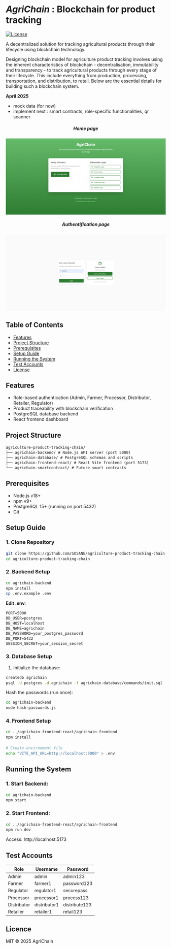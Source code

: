 # *AgriChain* : Blockchain for product tracking

[![License](https://img.shields.io/badge/license-MIT-blue.svg)](LICENSE)

A decentralized solution for tracking agricultural products through their lifecycle using blockchain technology.

Designing blockchain model for agriculture product tracking involves using the inherent characteristics of blockchain - decentralisation, immutability and transparency - to track agricultural products through every stage of their lifecycle. This include everything from production, processing, transportation, and distribution, to retail. Below are the essential details for building such a blockchain system.

**April 2025**
- mock data (for now)
- implement next : smart contracts, role-specific functionalities, qr scanner

<h5 align="center"> Home page </h5>

![AgrichainHomepage](./assets/agrichain-homepage.png)

<h5 align="center"> Authentification page </h5>

![AgrichainAuthentification](./assets/agrichain-authentication.png)

## Table of Contents
- [Features](#features)
- [Project Structure](#project-structure)
- [Prerequisites](#prerequisites)
- [Setup Guide](#setup-guide)
- [Running the System](#running-the-system)
- [Test Accounts](#test-accounts)
- [License](#license)

## Features
- Role-based authentication (Admin, Farmer, Processor, Distributor, Retailer, Regulator)
- Product traceability with blockchain verification
- PostgreSQL database backend
- React frontend dashboard

## Project Structure
```
agriculture-product-tracking-chain/
├── agrichain-backend/ # Node.js API server (port 5000)
├── agrichain-database/ # PostgreSQL schemas and scripts
├── agrichain-frontend-react/ # React Vite frontend (port 5173)
└── agrichain-smartcontract/ # Future smart contracts
```

## Prerequisites
- Node.js v18+
- npm v9+
- PostgreSQL 15+ (running on port 5432)
- Git

## Setup Guide
### 1. Clone Repository
```bash
git clone https://github.com/SOSANE/agriculture-product-tracking-chain
cd agriculture-product-tracking-chain
```

### 2. Backend Setup
```bash
cd agrichain-backend
npm install
cp .env.example .env
```

**Edit .env**: 
```dotenv
PORT=5000
DB_USER=postgres
DB_HOST=localhost
DB_NAME=agrichain
DB_PASSWORD=your_postgres_password
DB_PORT=5432
SESSION_SECRET=your_session_secret
```

### 3. Database Setup
1. Initialize the database:
```bash
createdb agrichain
psql -U postgres -d agrichain -f agrichain-database/commands/init.sql
```

Hash the passwords (run once):
```bash
cd agrichain-backend
node hash-passwords.js
```

### 4. Frontend Setup
```bash
cd ../agrichain-frontend-react/agrichain-frontend
npm install

# Create environment file
echo "VITE_API_URL=http://localhost:5000" > .env
```

## Running the System
### 1. Start Backend:
```bash
cd agrichain-backend
npm start
```
### 2. Start Frontend:
```bash
cd ../agrichain-frontend-react/agrichain-frontend
npm run dev
```

Access: http://localhost:5173

## Test Accounts
| Role        | Username     | Password      |
|-------------|--------------|---------------|
| Admin       | admin        | admin123      |
| Farmer      | farmer1      | password123   |
| Regulator   | regulator1   | securepass    |
| Processor   | processor1   | process123    |
| Distributor | distributor1 | distribute123 |
| Retailer    | retailer1    | retail123     |

## Licence
MIT © 2025 AgriChain